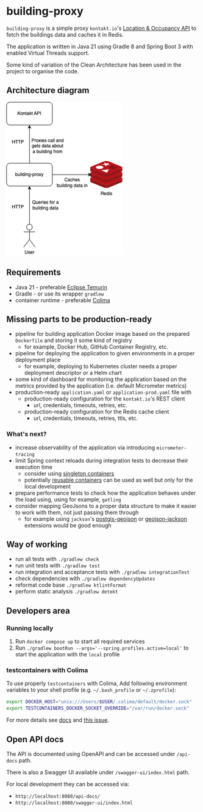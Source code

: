 # building-proxy

`building-proxy` is a simple proxy `kontakt.io`'s
[Location & Occupancy API](https://developer.kontakt.io/docs/dev-ctr-loc-occ-api/c6bcb378b0df8-location-and-occupancy) to fetch the
buildings data and caches it in Redis.

The application is written in Java 21 using Gradle 8 and Spring Boot 3 with enabled Virtual Threads support.

Some kind of variation of the Clean Architecture has been used in the project to organise the code.

## Architecture diagram

![Architecture Diagram](docs/diagrams/architecture.drawio.png)

## Requirements

* Java 21 - preferable [Eclipse Temurin](https://adoptium.net/)
* Gradle - or use its wrapper `gradlew`
* container runtime - preferable [Colima](https://github.com/abiosoft/colima)

## Missing parts to be production-ready

* pipeline for building application Docker image based on the prepared `Dockerfile` and storing it some kind of registry
  * for example, Docker Hub, GitHub Container Registry, etc.
* pipeline for deploying the application to given environments in a proper deployment place
  * for example, deploying to Kubernetes cluster needs a proper deployment descriptor or a Helm chart
* some kind of dashboard for monitoring the application based on the metrics provided by the application (i.e. default Micrometer metrics)
* production-ready `application.yaml` or `application-prod.yaml` file with
  * production-ready configuration for the `kontakt.io`'s REST client
    * url, credentials, timeouts, retries, etc.
  * production-ready configuration for the Redis cache client
    * url, credentials, timeouts, retries, ttls, etc.

### What's next?

* increase observability of the application via introducing `micrometer-tracing`
* limit Spring context reloads during integration tests to decrease their execution time
  * consider using
    [singleton containers](https://java.testcontainers.org/test_framework_integration/manual_lifecycle_control/)
  * potentially [reusable containers](https://java.testcontainers.org/features/reuse/) can be used as well but only
    for the local development
* prepare performance tests to check how the application behaves under the load using, using for example, `gatling`
* consider mapping GeoJsons to a proper data structure to make it easier to work with them, not just passing them through
  * for example using `jackson`'s [postgis-geojson](https://github.com/GeosatCO/postgis-geojson)
    or [geojson-jackson](https://github.com/opendatalab-de/geojson-jackson) extensions would be good enough

## Way of working

* run all tests with `./gradlew check`
* run unit tests with `./gradlew test`
* run integration and acceptance tests with `./gradlew integrationTest`
* check dependencies with `./gradlew dependencyUpdates`
* reformat code base `./gradlew ktlintFormat`
* perform static analysis `./gradlew detekt`

## Developers area

### Running locally

1. Run `docker compose up` to start all required services
2. Run `./gradlew bootRun --args='--spring.profiles.active=local'` to start the application with the `local` profile

### testcontainers with Colima

To use properly `testcontainers` with Colima, Add following environment variables to your shell profile (e.g.
`~/.bash_profile` or `~/.zprofile`):

```bash
export DOCKER_HOST="unix:///Users/$USER/.colima/default/docker.sock"
export TESTCONTAINERS_DOCKER_SOCKET_OVERRIDE="/var/run/docker.sock"
```

For more details see [docs](https://java.testcontainers.org/supported_docker_environment/)
and [this issue](https://github.com/testcontainers/testcontainers-java/issues/5034).

## Open API docs

The API is documented using OpenAPI and can be accessed under `/api-docs` path.

There is also a Swagger UI available under `/swagger-ui/index.html` path.

For local development they can be accessed via:

* `http://localhost:8080/api-docs/`
* `http://localhost:8080/swagger-ui/index.html`